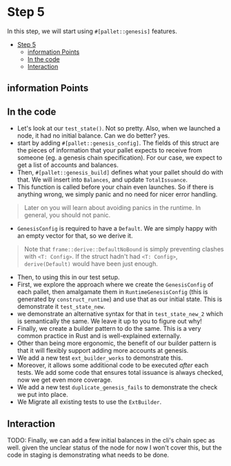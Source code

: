 # Step 5

In this step, we will start using `#[pallet::genesis]` features.

- [Step 5](#step-5)
	- [information Points](#information-points)
	- [In the code](#in-the-code)
	- [Interaction](#interaction)

## information Points


## In the code

- Let's look at our `test_state()`. Not so pretty. Also, when we launched a node, it had no initial
  balance. Can we do better? yes.
- start by adding `#[pallet::genesis_config]`. The fields of this struct are the pieces of
  information that your pallet expects to receive from someone (eg. a genesis chain specification).
  For our case, we expect to get a list of accounts and balances.
- Then, `#[pallet::genesis_build]` defines what your pallet should do with that. We will insert into
  `Balances`, and update `TotalIssuance`.
- This function is called before your chain even launches. So if there is anything wrong, we simply
  panic and no need for nicer error handling.

> Later on you will learn about avoiding panics in the runtime. In general, you should not panic.

- `GenesisConfig` is required to have a `Default`. We are simply happy with an empty vector for
  that, so we derive it.

> Note that `frame::derive::DefaultNoBound` is simply preventing clashes with `<T: Config>`. If the
> struct hadn't had `<T: Config>`, `derive(Default)` would have been just enough.

- Then, to using this in our test setup.
- First, we explore the approach where we create the `GenesisConfig` of each pallet, then amalgamate
  them in `RuntimeGenesisConfig` (this is generated by `construct_runtime`) and use that as our
  initial state. This is demonstrate it `test_state_new`.
- we demonstrate an alternative syntax for that in `test_state_new_2` which is semantically the
  same. We leave it up to you to figure out why!
- Finally, we create a builder pattern to do the same. This is a very common practice in Rust and is
  well-explained externally.
- Other than being more ergonomic, the benefit of our builder pattern is that it will flexibly
  support adding more accounts at genesis.
- We add a new test `ext_builder_works` to demonstrate this.
- Moreover, it allows some additional code to be executed *after* each tests. We add some code that
  ensures total issuance is always checked, now we get even more coverage.
- We add a new test `duplicate_genesis_fails` to demonstrate the check we put into place.
- We Migrate all existing tests to use the `ExtBuilder`.


## Interaction

TODO: Finally, we can add a few initial balances in the cli's chain spec as well. given the unclear
status of the node for now I won't cover this, but the code in staging is demonstrating what needs
to be done.

